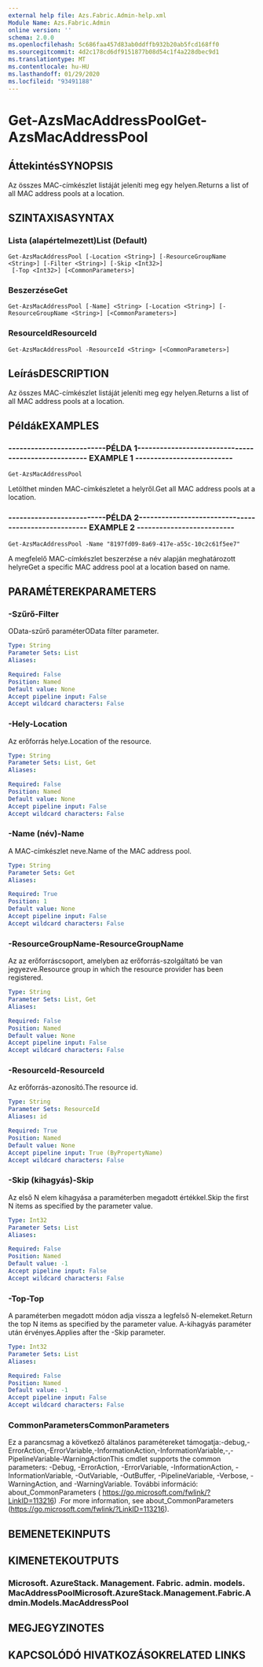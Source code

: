 ```yaml
---
external help file: Azs.Fabric.Admin-help.xml
Module Name: Azs.Fabric.Admin
online version: ''
schema: 2.0.0
ms.openlocfilehash: 5c686faa457d83ab0ddffb932b20ab5fcd168ff0
ms.sourcegitcommit: 4d2c178cd6df9151877b08d54c1f4a228dbec9d1
ms.translationtype: MT
ms.contentlocale: hu-HU
ms.lasthandoff: 01/29/2020
ms.locfileid: "93491188"
---
```

# <span data-ttu-id="97341-101">Get-AzsMacAddressPool</span><span class="sxs-lookup"><span data-stu-id="97341-101">Get-AzsMacAddressPool</span></span>

## <span data-ttu-id="97341-102">Áttekintés</span><span class="sxs-lookup"><span data-stu-id="97341-102">SYNOPSIS</span></span>
<span data-ttu-id="97341-103">Az összes MAC-címkészlet listáját jeleníti meg egy helyen.</span><span class="sxs-lookup"><span data-stu-id="97341-103">Returns a list of all MAC address pools at a location.</span></span>

## <span data-ttu-id="97341-104">SZINTAXISA</span><span class="sxs-lookup"><span data-stu-id="97341-104">SYNTAX</span></span>

### <span data-ttu-id="97341-105">Lista (alapértelmezett)</span><span class="sxs-lookup"><span data-stu-id="97341-105">List (Default)</span></span>
```
Get-AzsMacAddressPool [-Location <String>] [-ResourceGroupName <String>] [-Filter <String>] [-Skip <Int32>]
 [-Top <Int32>] [<CommonParameters>]
```

### <span data-ttu-id="97341-106">Beszerzése</span><span class="sxs-lookup"><span data-stu-id="97341-106">Get</span></span>
```
Get-AzsMacAddressPool [-Name] <String> [-Location <String>] [-ResourceGroupName <String>] [<CommonParameters>]
```

### <span data-ttu-id="97341-107">ResourceId</span><span class="sxs-lookup"><span data-stu-id="97341-107">ResourceId</span></span>
```
Get-AzsMacAddressPool -ResourceId <String> [<CommonParameters>]
```

## <span data-ttu-id="97341-108">Leírás</span><span class="sxs-lookup"><span data-stu-id="97341-108">DESCRIPTION</span></span>
<span data-ttu-id="97341-109">Az összes MAC-címkészlet listáját jeleníti meg egy helyen.</span><span class="sxs-lookup"><span data-stu-id="97341-109">Returns a list of all MAC address pools at a location.</span></span>

## <span data-ttu-id="97341-110">Példák</span><span class="sxs-lookup"><span data-stu-id="97341-110">EXAMPLES</span></span>

### <span data-ttu-id="97341-111">--------------------------PÉLDA 1--------------------------</span><span class="sxs-lookup"><span data-stu-id="97341-111">-------------------------- EXAMPLE 1 --------------------------</span></span>
```
Get-AzsMacAddressPool
```

<span data-ttu-id="97341-112">Letölthet minden MAC-címkészletet a helyről.</span><span class="sxs-lookup"><span data-stu-id="97341-112">Get all MAC address pools at a location.</span></span>

### <span data-ttu-id="97341-113">--------------------------PÉLDA 2--------------------------</span><span class="sxs-lookup"><span data-stu-id="97341-113">-------------------------- EXAMPLE 2 --------------------------</span></span>
```
Get-AzsMacAddressPool -Name "8197fd09-8a69-417e-a55c-10c2c61f5ee7"
```

<span data-ttu-id="97341-114">A megfelelő MAC-címkészlet beszerzése a név alapján meghatározott helyre</span><span class="sxs-lookup"><span data-stu-id="97341-114">Get a specific MAC address pool at a location based on name.</span></span>

## <span data-ttu-id="97341-115">PARAMÉTEREK</span><span class="sxs-lookup"><span data-stu-id="97341-115">PARAMETERS</span></span>

### <span data-ttu-id="97341-116">-Szűrő</span><span class="sxs-lookup"><span data-stu-id="97341-116">-Filter</span></span>
<span data-ttu-id="97341-117">OData-szűrő paraméter</span><span class="sxs-lookup"><span data-stu-id="97341-117">OData filter parameter.</span></span>

```yaml
Type: String
Parameter Sets: List
Aliases: 

Required: False
Position: Named
Default value: None
Accept pipeline input: False
Accept wildcard characters: False
```

### <span data-ttu-id="97341-118">-Hely</span><span class="sxs-lookup"><span data-stu-id="97341-118">-Location</span></span>
<span data-ttu-id="97341-119">Az erőforrás helye.</span><span class="sxs-lookup"><span data-stu-id="97341-119">Location of the resource.</span></span>

```yaml
Type: String
Parameter Sets: List, Get
Aliases: 

Required: False
Position: Named
Default value: None
Accept pipeline input: False
Accept wildcard characters: False
```

### <span data-ttu-id="97341-120">-Name (név)</span><span class="sxs-lookup"><span data-stu-id="97341-120">-Name</span></span>
<span data-ttu-id="97341-121">A MAC-címkészlet neve.</span><span class="sxs-lookup"><span data-stu-id="97341-121">Name of the MAC address pool.</span></span>

```yaml
Type: String
Parameter Sets: Get
Aliases: 

Required: True
Position: 1
Default value: None
Accept pipeline input: False
Accept wildcard characters: False
```

### <span data-ttu-id="97341-122">-ResourceGroupName</span><span class="sxs-lookup"><span data-stu-id="97341-122">-ResourceGroupName</span></span>
<span data-ttu-id="97341-123">Az az erőforráscsoport, amelyben az erőforrás-szolgáltató be van jegyezve.</span><span class="sxs-lookup"><span data-stu-id="97341-123">Resource group in which the resource provider has been registered.</span></span>

```yaml
Type: String
Parameter Sets: List, Get
Aliases: 

Required: False
Position: Named
Default value: None
Accept pipeline input: False
Accept wildcard characters: False
```

### <span data-ttu-id="97341-124">-ResourceId</span><span class="sxs-lookup"><span data-stu-id="97341-124">-ResourceId</span></span>
<span data-ttu-id="97341-125">Az erőforrás-azonosító.</span><span class="sxs-lookup"><span data-stu-id="97341-125">The resource id.</span></span>

```yaml
Type: String
Parameter Sets: ResourceId
Aliases: id

Required: True
Position: Named
Default value: None
Accept pipeline input: True (ByPropertyName)
Accept wildcard characters: False
```

### <span data-ttu-id="97341-126">-Skip (kihagyás)</span><span class="sxs-lookup"><span data-stu-id="97341-126">-Skip</span></span>
<span data-ttu-id="97341-127">Az első N elem kihagyása a paraméterben megadott értékkel.</span><span class="sxs-lookup"><span data-stu-id="97341-127">Skip the first N items as specified by the parameter value.</span></span>

```yaml
Type: Int32
Parameter Sets: List
Aliases: 

Required: False
Position: Named
Default value: -1
Accept pipeline input: False
Accept wildcard characters: False
```

### <span data-ttu-id="97341-128">-Top</span><span class="sxs-lookup"><span data-stu-id="97341-128">-Top</span></span>
<span data-ttu-id="97341-129">A paraméterben megadott módon adja vissza a legfelső N-elemeket.</span><span class="sxs-lookup"><span data-stu-id="97341-129">Return the top N items as specified by the parameter value.</span></span>
<span data-ttu-id="97341-130">A-kihagyás paraméter után érvényes.</span><span class="sxs-lookup"><span data-stu-id="97341-130">Applies after the -Skip parameter.</span></span>

```yaml
Type: Int32
Parameter Sets: List
Aliases: 

Required: False
Position: Named
Default value: -1
Accept pipeline input: False
Accept wildcard characters: False
```

### <span data-ttu-id="97341-131">CommonParameters</span><span class="sxs-lookup"><span data-stu-id="97341-131">CommonParameters</span></span>
<span data-ttu-id="97341-132">Ez a parancsmag a következő általános paramétereket támogatja:-debug,-ErrorAction,-ErrorVariable,-InformationAction,-InformationVariable,-,-PipelineVariable-WarningAction</span><span class="sxs-lookup"><span data-stu-id="97341-132">This cmdlet supports the common parameters: -Debug, -ErrorAction, -ErrorVariable, -InformationAction, -InformationVariable, -OutVariable, -OutBuffer, -PipelineVariable, -Verbose, -WarningAction, and -WarningVariable.</span></span> <span data-ttu-id="97341-133">További információ: about_CommonParameters ( https://go.microsoft.com/fwlink/?LinkID=113216) .</span><span class="sxs-lookup"><span data-stu-id="97341-133">For more information, see about_CommonParameters (https://go.microsoft.com/fwlink/?LinkID=113216).</span></span>

## <span data-ttu-id="97341-134">BEMENETEK</span><span class="sxs-lookup"><span data-stu-id="97341-134">INPUTS</span></span>

## <span data-ttu-id="97341-135">KIMENETEK</span><span class="sxs-lookup"><span data-stu-id="97341-135">OUTPUTS</span></span>

### <span data-ttu-id="97341-136">Microsoft. AzureStack. Management. Fabric. admin. models. MacAddressPool</span><span class="sxs-lookup"><span data-stu-id="97341-136">Microsoft.AzureStack.Management.Fabric.Admin.Models.MacAddressPool</span></span>

## <span data-ttu-id="97341-137">MEGJEGYZI</span><span class="sxs-lookup"><span data-stu-id="97341-137">NOTES</span></span>

## <span data-ttu-id="97341-138">KAPCSOLÓDÓ HIVATKOZÁSOK</span><span class="sxs-lookup"><span data-stu-id="97341-138">RELATED LINKS</span></span>

